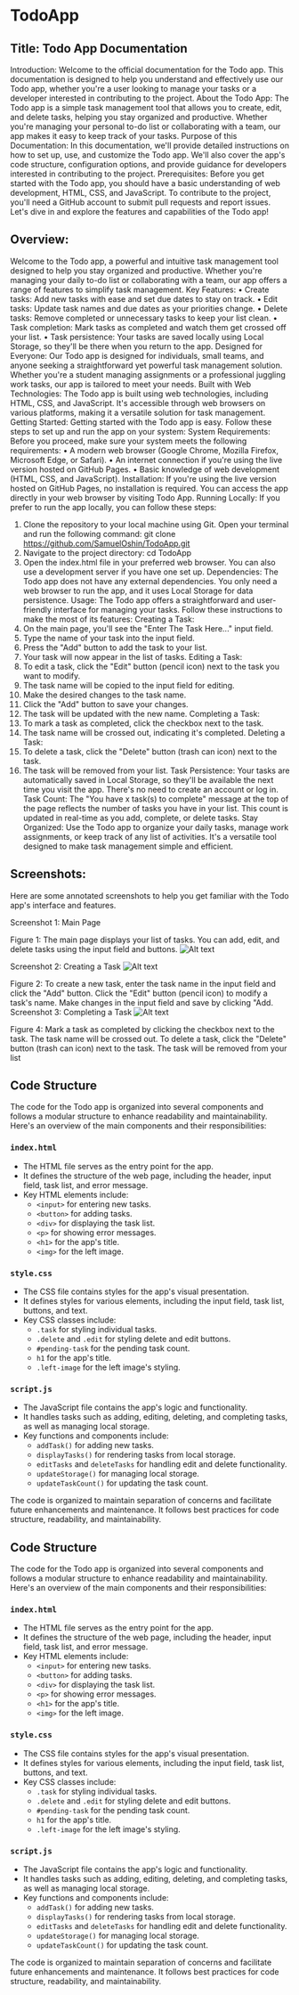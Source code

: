 # TodoApp

## Title: Todo App Documentation
Introduction:
Welcome to the official documentation for the Todo app. This documentation is designed to help you understand and effectively use our Todo app, whether you're a user looking to manage your tasks or a developer interested in contributing to the project.
About the Todo App: The Todo app is a simple task management tool that allows you to create, edit, and delete tasks, helping you stay organized and productive. Whether you're managing your personal to-do list or collaborating with a team, our app makes it easy to keep track of your tasks.
Purpose of this Documentation: In this documentation, we'll provide detailed instructions on how to set up, use, and customize the Todo app. We'll also cover the app's code structure, configuration options, and provide guidance for developers interested in contributing to the project.
Prerequisites: Before you get started with the Todo app, you should have a basic understanding of web development, HTML, CSS, and JavaScript. To contribute to the project, you'll need a GitHub account to submit pull requests and report issues.
Let's dive in and explore the features and capabilities of the Todo app!

## Overview:
Welcome to the Todo app, a powerful and intuitive task management tool designed to help you stay organized and productive. Whether you're managing your daily to-do list or collaborating with a team, our app offers a range of features to simplify task management.
Key Features:
•	Create tasks: Add new tasks with ease and set due dates to stay on track.
•	Edit tasks: Update task names and due dates as your priorities change.
•	Delete tasks: Remove completed or unnecessary tasks to keep your list clean.
•	Task completion: Mark tasks as completed and watch them get crossed off your list.
•	Task persistence: Your tasks are saved locally using Local Storage, so they'll be there when you return to the app.
Designed for Everyone:
Our Todo app is designed for individuals, small teams, and anyone seeking a straightforward yet powerful task management solution. Whether you're a student managing assignments or a professional juggling work tasks, our app is tailored to meet your needs.
Built with Web Technologies:
The Todo app is built using web technologies, including HTML, CSS, and JavaScript. It's accessible through web browsers on various platforms, making it a versatile solution for task management.
Getting Started:
Getting started with the Todo app is easy. Follow these steps to set up and run the app on your system:
System Requirements:
Before you proceed, make sure your system meets the following requirements:
•	A modern web browser (Google Chrome, Mozilla Firefox, Microsoft Edge, or Safari).
•	An internet connection if you're using the live version hosted on GitHub Pages.
•	Basic knowledge of web development (HTML, CSS, and JavaScript).
Installation:
If you're using the live version hosted on GitHub Pages, no installation is required. You can access the app directly in your web browser by visiting Todo App.
Running Locally:
If you prefer to run the app locally, you can follow these steps:
1.	Clone the repository to your local machine using Git. Open your terminal and run the following command:
git clone https://github.com/SamuelOshin/TodoApp.git 
2.	Navigate to the project directory:
cd TodoApp 
3.	Open the index.html file in your preferred web browser. You can also use a development server if you have one set up.
Dependencies:
The Todo app does not have any external dependencies. You only need a web browser to run the app, and it uses Local Storage for data persistence.
Usage:
The Todo app offers a straightforward and user-friendly interface for managing your tasks. Follow these instructions to make the most of its features:
Creating a Task:
1.	On the main page, you'll see the "Enter The Task Here..." input field.
2.	Type the name of your task into the input field.
3.	Press the "Add" button to add the task to your list.
4.	Your task will now appear in the list of tasks.
Editing a Task:
1.	To edit a task, click the "Edit" button (pencil icon) next to the task you want to modify.
2.	The task name will be copied to the input field for editing.
3.	Make the desired changes to the task name.
4.	Click the "Add" button to save your changes.
5.	The task will be updated with the new name.
Completing a Task:
1.	To mark a task as completed, click the checkbox next to the task.
2.	The task name will be crossed out, indicating it's completed.
Deleting a Task:
1.	To delete a task, click the "Delete" button (trash can icon) next to the task.
2.	The task will be removed from your list.
Task Persistence:
Your tasks are automatically saved in Local Storage, so they'll be available the next time you visit the app. There's no need to create an account or log in.
Task Count:
The "You have x task(s) to complete" message at the top of the page reflects the number of tasks you have in your list. This count is updated in real-time as you add, complete, or delete tasks.
Stay Organized:
Use the Todo app to organize your daily tasks, manage work assignments, or keep track of any list of activities. It's a versatile tool designed to make task management simple and efficient.

## Screenshots:
Here are some annotated screenshots to help you get familiar with the Todo app's interface and features.


Screenshot 1: Main Page
 
Figure 1: The main page displays your list of tasks. You can add, edit, and delete tasks using the input field and buttons.
![Alt text](images/image.png)








Screenshot 2:  Creating a Task
![Alt text](images/image2.png)
 
Figure 2: To create a new task, enter the task name in the input field and click the "Add" button. Click the "Edit" button (pencil icon) to modify a task's name. Make changes in the input field and save by clicking "Add.
Screenshot 3: Completing a Task
![Alt text](images/image3.png)
 
Figure 4: Mark a task as completed by clicking the checkbox next to the task. The task name will be crossed out.
To delete a task, click the "Delete" button (trash can icon) next to the task. The task will be removed from your list
## Code Structure

The code for the Todo app is organized into several components and follows a modular structure to enhance readability and maintainability. Here's an overview of the main components and their responsibilities:

### `index.html`

- The HTML file serves as the entry point for the app.
- It defines the structure of the web page, including the header, input field, task list, and error message.
- Key HTML elements include:
  - `<input>` for entering new tasks.
  - `<button>` for adding tasks.
  - `<div>` for displaying the task list.
  - `<p>` for showing error messages.
  - `<h1>` for the app's title.
  - `<img>` for the left image.

### `style.css`

- The CSS file contains styles for the app's visual presentation.
- It defines styles for various elements, including the input field, task list, buttons, and text.
- Key CSS classes include:
  - `.task` for styling individual tasks.
  - `.delete` and `.edit` for styling delete and edit buttons.
  - `#pending-task` for the pending task count.
  - `h1` for the app's title.
  - `.left-image` for the left image's styling.

### `script.js`

- The JavaScript file contains the app's logic and functionality.
- It handles tasks such as adding, editing, deleting, and completing tasks, as well as managing local storage.
- Key functions and components include:
  - `addTask()` for adding new tasks.
  - `displayTasks()` for rendering tasks from local storage.
  - `editTasks` and `deleteTasks` for handling edit and delete functionality.
  - `updateStorage()` for managing local storage.
  - `updateTaskCount()` for updating the task count.

The code is organized to maintain separation of concerns and facilitate future enhancements and maintenance. It follows best practices for code structure, readability, and maintainability.

## Code Structure

The code for the Todo app is organized into several components and follows a modular structure to enhance readability and maintainability. Here's an overview of the main components and their responsibilities:

### `index.html`

- The HTML file serves as the entry point for the app.
- It defines the structure of the web page, including the header, input field, task list, and error message.
- Key HTML elements include:
  - `<input>` for entering new tasks.
  - `<button>` for adding tasks.
  - `<div>` for displaying the task list.
  - `<p>` for showing error messages.
  - `<h1>` for the app's title.
  - `<img>` for the left image.

### `style.css`

- The CSS file contains styles for the app's visual presentation.
- It defines styles for various elements, including the input field, task list, buttons, and text.
- Key CSS classes include:
  - `.task` for styling individual tasks.
  - `.delete` and `.edit` for styling delete and edit buttons.
  - `#pending-task` for the pending task count.
  - `h1` for the app's title.
  - `.left-image` for the left image's styling.

### `script.js`

- The JavaScript file contains the app's logic and functionality.
- It handles tasks such as adding, editing, deleting, and completing tasks, as well as managing local storage.
- Key functions and components include:
  - `addTask()` for adding new tasks.
  - `displayTasks()` for rendering tasks from local storage.
  - `editTasks` and `deleteTasks` for handling edit and delete functionality.
  - `updateStorage()` for managing local storage.
  - `updateTaskCount()` for updating the task count.

The code is organized to maintain separation of concerns and facilitate future enhancements and maintenance. It follows best practices for code structure, readability, and maintainability.
